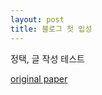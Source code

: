 ```yaml
---
layout: post
title: 블로그 첫 입성 
---
```

정택, 글 작성 테스트

[original paper](http://www.nature.com/doifinder/10.1038/srep02971)